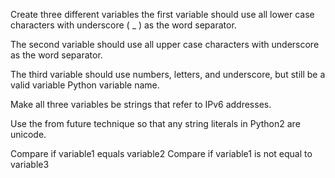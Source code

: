 Create three different variables the first variable should use all lower case characters with underscore ( _ ) as the word separator. 

The second variable should use all upper case characters with underscore as the word separator. 

The third variable should use numbers, letters, and underscore, but still be a valid variable Python variable name.

Make all three variables be strings that refer to IPv6 addresses.

Use the from future technique so that any string literals in Python2 are unicode.

Compare if variable1 equals variable2
Compare if variable1 is not equal to variable3
